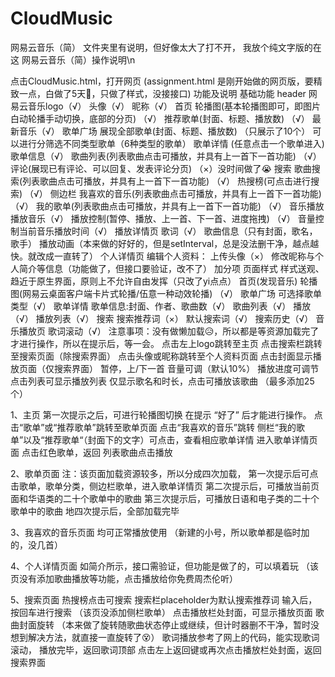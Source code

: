 # CloudMusic
网易云音乐（简）
文件夹里有说明，但好像太大了打不开，
我放个纯文字版的在这
网易云音乐（简）操作说明\n

 
点击CloudMusic.html，打开网页
(assignment.html 是刚开始做的网页版，要精致一点，白做了5天🤡，只做了样式，没接接口)
功能及说明
基础功能
header
网易云音乐logo（√）
头像（√）
昵称（√）
首页
轮播图(基本轮播图即可，即图片白动轮播手动切换，底部的分页) （√）
推荐歌单(封面、标题、播放数) （√）
最新音乐（√）
歌单广场
展现全部歌单(封面、标题、播放数) （只展示了10个）
可以进行分筛选不同类型歌单（6种类型的歌单）
歌单详情 (任意点击一个歌单进入)
歌单信息（√）
歌曲列表(列表歌曲点击可播放，并具有上一首下一首功能) （√）
评论(展现已有评论、可以回复、发表评论分页) （×）没时间做了😭
搜索
歌曲搜索(列表歌曲点击可播放，并具有上一首下一首功能) （√）
热搜榜(可点击进行搜索) （√）
侧边栏
我喜欢的音乐(列表歌曲点击可播放，并具有上一首下一首功能) （√）
我的歌单(列表歌曲点击可播放，并具有上一首下一首功能) （√）
音乐播放
播放音乐（√）
播放控制(暂停、播放、上一首、下一首、进度拖拽) （√）
音量控制当前音乐播放时间（√）
播放详情页
歌词（√）
歌曲信息（只有封面，歌名，歌手）
播放动画（本来做的好好的，但是setInterval，总是没法删干净，越点越快。就改成一直转了）
个人详情页
编辑个人资料：
上传头像（×）
修改昵称与个人简介等信息（功能做了，但接口要验证，改不了）
加分项
页面样式
样式送观、趋近于原生界面，原则上不允许自由发挥（只改了yi点点）
首页(发现音乐)
轮播图(网易云桌面客户端卡片式轮播/伍意一种动效轮播) （√）
歌单广场
可选择歌单类型（√）
歌单详情
歌单信息:封面、作者、歌曲数（√）
歌曲列表（√）
播放（√）
播放列表（√）
搜索
搜索推荐词（×）
默认搜索词（√）
搜索历史（√）
音乐播放页
歌词滚动（√）
注意事项：没有做懒加载😥，所以都是等资源加载完了才进行操作，所以在提示后，等一会。
点击左上logo跳转至主页
点击搜索栏跳转至搜索页面（除搜索界面）
点击头像或昵称跳转至个人资料页面
点击封面显示播放页面（仅搜索界面）
暂停，上/下一首
音量可调（默认10%）
播放进度可调节
点击列表可显示播放列表
仅显示歌名和时长，点击可播放该歌曲
（最多添加25个）

1、主页
	第一次提示之后，可进行轮播图切换
在提示 “好了” 后才能进行操作。
点击“歌单”或“推荐歌单”跳转至歌单页面
点击“我喜欢的音乐”跳转
侧栏“我的歌单”以及“推荐歌单“（封面下的文字）可点击，查看相应歌单详情
进入歌单详情页面
点击红色歌单，返回
列表歌曲点击播放

2、歌单页面
注：该页面加载资源较多，所以分成四次加载，
第一次提示后可点击歌单，歌单分类，侧边栏歌单，进入歌单详情页
第二次提示后，可播放当前页面和华语类的二十个歌单中的歌曲
第三次提示后，可播放日语和电子类的二十个歌单中的歌曲
地四次提示后，全部加载完毕

3、我喜欢的音乐页面
均可正常播放使用
（新建的小号，所以歌单都是临时加的，没几首）

4、个人详情页面
如简介所示，接口需验证，但功能是做了的，可以填着玩
（该页没有添加歌曲播放等功能，点击播放给你免费周杰伦听）
 
5、搜索页面
热搜榜点击可搜索
搜索栏placeholder为默认搜索推荐词
输入后，按回车进行搜索
（该页没添加侧栏歌单）
点击播放栏处封面，可显示播放页面
歌曲封面旋转
（本来做了旋转随歌曲状态停止或继续，但计时器删不干净，暂时没想到解决方法，就直接一直旋转了😵）
歌词播放参考了网上的代码，能实现歌词滚动，
播放完毕，返回歌词顶部
点击左上返回键或再次点击播放栏处封面，返回搜索界面
 

